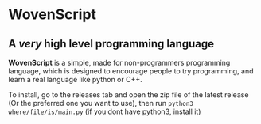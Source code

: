 # WovenScript
## A *very* high level programming language

**WovenScript** is a simple, made for non-programmers programming language, which is designed to encourage people to try programming, and learn a real language like python or C++.  

To install, go to the releases tab and open the zip file of the latest release (Or the preferred one you want to use), then run `python3 where/file/is/main.py` (if you dont have python3, install it)  